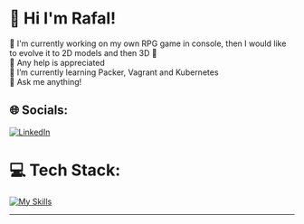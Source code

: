 # 🍜 Hi I'm Rafal!
🐍 I'm currently working on my own RPG game in console, then I would like to evolve it to 2D models and then 3D 🐍<br>🤝 Any help is appreciated<br>🌱 I’m currently learning Packer, Vagrant and Kubernetes<br>💬 Ask me anything!


## 🌐 Socials:
[![LinkedIn](https://img.shields.io/badge/LinkedIn-%230077B5.svg?logo=linkedin&logoColor=white)](https://linkedin.com/in/https://www.linkedin.com/in/rafaltatun/) 

# 💻 Tech Stack:
[![My Skills](https://skillicons.dev/icons?i=py,vscode,raspberrypi,docker,linux,vim,gitlab,bash,git,github,grafana,prometheus,jenkins,ansible)](https://skillicons.dev) 

---
